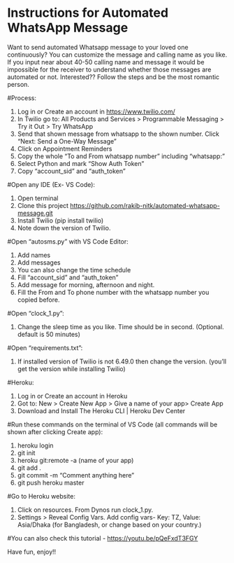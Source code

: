 # Instructions for Automated WhatsApp Message
Want to send automated Whatsapp message to your loved one continuously? You can customize the message and calling name as you like. If you input near about 40-50 calling name and message it would be impossible for the receiver to understand whether those messages are automated or not. 
Interested?? Follow the steps and be the most romantic person. 

#Process:
1.	Log in or Create an account in https://www.twilio.com/ 
2.	In Twilio go to: All Products and Services > Programmable Messaging > Try it Out > Try WhatsApp
3.	 Send that shown message from whatsapp to the shown number. Click “Next: Send a One-Way Message”
4.	Click on Appointment Reminders 
5.	Copy the whole “To and From whatsapp number” including “whatsapp:” 
6.	Select Python and mark “Show Auth Token”
7.	Copy “account_sid” and “auth_token” 

#Open any IDE (Ex- VS Code):
1.	Open terminal 
2.	Clone this project https://github.com/rakib-nitk/automated-whatsapp-message.git
3.	Install Twilio (pip install twilio)
4.	Note down the version of Twilio. 

#Open “autosms.py” with VS Code Editor:
1.	Add names 
2.	Add messages 
3.	You can also change the time schedule 
8.	Fill “account_sid” and “auth_token” 
4.	Add message for morning, afternoon and night.
5.	Fill the From and To phone number with the whatsapp number you copied before.

#Open “clock_1.py”:
1.	Change the sleep time as you like. Time should be in second. (Optional. default is 50 minutes)

#Open “requirements.txt”:
1.	If installed version of Twilio is not 6.49.0 then change the version. 
(you’ll get the version while installing Twilio)

#Heroku:
1.	 Log in or Create an account in Heroku
2.	Got to: New > Create New App > Give a name of your app> Create App
3.	Download and Install The Heroku CLI | Heroku Dev Center

#Run these commands on the terminal of VS Code  (all commands will be shown after clicking Create app):
1.	heroku login
2.	git init 
3.	heroku git:remote -a (name of your app)
4.	git add .
5.	git commit -m “Comment anything here”
6.	git push heroku master

#Go to Heroku website:
1. Click on resources. From Dynos run clock_1.py.
2. Settings > Reveal Config Vars. Add config vars- Key: TZ, Value: Asia/Dhaka (for Bangladesh, or change based on your country.) 

#You can also check this tutorial - https://youtu.be/pQeFxdT3FGY

Have fun, enjoy!!
